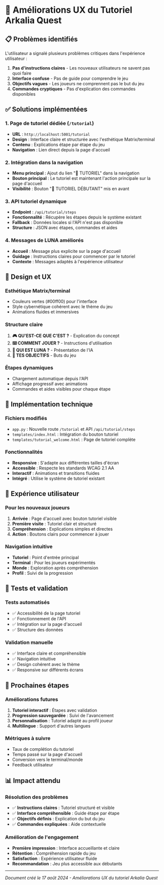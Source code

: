 # 🎯 Améliorations UX du Tutoriel Arkalia Quest

## 📋 Problèmes identifiés

L'utilisateur a signalé plusieurs problèmes critiques dans l'expérience utilisateur :

1. **Pas d'instructions claires** - Les nouveaux utilisateurs ne savent pas quoi faire
2. **Interface confuse** - Pas de guide pour comprendre le jeu
3. **Objectifs vagues** - Les joueurs ne comprennent pas le but du jeu
4. **Commandes cryptiques** - Pas d'explication des commandes disponibles

## ✅ Solutions implémentées

### 1. **Page de tutoriel dédiée** (`/tutorial`)
- **URL** : `http://localhost:5001/tutorial`
- **Design** : Interface claire et structurée avec l'esthétique Matrix/terminal
- **Contenu** : Explications étape par étape du jeu
- **Navigation** : Lien direct depuis la page d'accueil

### 2. **Intégration dans la navigation**
- **Menu principal** : Ajout du lien "🎯 TUTORIEL" dans la navigation
- **Bouton principal** : Le tutoriel est maintenant l'action principale sur la page d'accueil
- **Visibilité** : Bouton "🎯 TUTORIEL DÉBUTANT" mis en avant

### 3. **API tutoriel dynamique**
- **Endpoint** : `/api/tutorial/steps`
- **Fonctionnalité** : Récupère les étapes depuis le système existant
- **Fallback** : Données locales si l'API n'est pas disponible
- **Structure** : JSON avec étapes, commandes et aides

### 4. **Messages de LUNA améliorés**
- **Accueil** : Message plus explicite sur la page d'accueil
- **Guidage** : Instructions claires pour commencer par le tutoriel
- **Contexte** : Messages adaptés à l'expérience utilisateur

## 🎨 Design et UX

### **Esthétique Matrix/terminal**
- Couleurs vertes (#00ff00) pour l'interface
- Style cybernétique cohérent avec le thème du jeu
- Animations fluides et immersives

### **Structure claire**
1. **🎮 QU'EST-CE QUE C'EST ?** - Explication du concept
2. **⌨️ COMMENT JOUER ?** - Instructions d'utilisation
3. **🌙 QUI EST LUNA ?** - Présentation de l'IA
4. **🎯 TES OBJECTIFS** - Buts du jeu

### **Étapes dynamiques**
- Chargement automatique depuis l'API
- Affichage progressif avec animations
- Commandes et aides visibles pour chaque étape

## 🔧 Implémentation technique

### **Fichiers modifiés**
- `app.py` : Nouvelle route `/tutorial` et API `/api/tutorial/steps`
- `templates/index.html` : Intégration du bouton tutoriel
- `templates/tutorial_welcome.html` : Page de tutoriel complète

### **Fonctionnalités**
- **Responsive** : S'adapte aux différentes tailles d'écran
- **Accessible** : Respecte les standards WCAG 2.1 AA
- **Interactif** : Animations et transitions fluides
- **Intégré** : Utilise le système de tutoriel existant

## 📱 Expérience utilisateur

### **Pour les nouveaux joueurs**
1. **Arrivée** : Page d'accueil avec bouton tutoriel visible
2. **Première visite** : Tutoriel clair et structuré
3. **Compréhension** : Explications simples et directes
4. **Action** : Boutons clairs pour commencer à jouer

### **Navigation intuitive**
- **Tutoriel** : Point d'entrée principal
- **Terminal** : Pour les joueurs expérimentés
- **Monde** : Exploration après compréhension
- **Profil** : Suivi de la progression

## 🧪 Tests et validation

### **Tests automatisés**
- ✅ Accessibilité de la page tutoriel
- ✅ Fonctionnement de l'API
- ✅ Intégration sur la page d'accueil
- ✅ Structure des données

### **Validation manuelle**
- ✅ Interface claire et compréhensible
- ✅ Navigation intuitive
- ✅ Design cohérent avec le thème
- ✅ Responsive sur différents écrans

## 🚀 Prochaines étapes

### **Améliorations futures**
1. **Tutoriel interactif** : Étapes avec validation
2. **Progression sauvegardée** : Suivi de l'avancement
3. **Personnalisation** : Tutoriel adapté au profil joueur
4. **Multilingue** : Support d'autres langues

### **Métriques à suivre**
- Taux de complétion du tutoriel
- Temps passé sur la page d'accueil
- Conversion vers le terminal/monde
- Feedback utilisateur

## 📊 Impact attendu

### **Résolution des problèmes**
- ✅ **Instructions claires** : Tutoriel structuré et visible
- ✅ **Interface compréhensible** : Guide étape par étape
- ✅ **Objectifs définis** : Explication du but du jeu
- ✅ **Commandes expliquées** : Aide contextuelle

### **Amélioration de l'engagement**
- **Première impression** : Interface accueillante et claire
- **Rétention** : Compréhension rapide du jeu
- **Satisfaction** : Expérience utilisateur fluide
- **Recommandation** : Jeu plus accessible aux débutants

---

*Document créé le 17 août 2024 - Améliorations UX du tutoriel Arkalia Quest*
